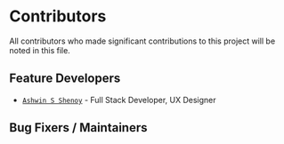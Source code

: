 # Contributors
All contributors who made significant contributions to this project will be noted in this file.
## Feature Developers
* [`Ashwin S Shenoy`](https://github.com/aswinshenoy)  - Full Stack Developer, UX Designer


## Bug Fixers / Maintainers
